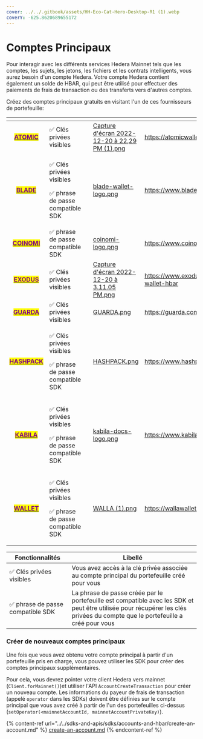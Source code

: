 ```yaml
---
cover: ../../.gitbook/assets/HH-Eco-Cat-Hero-Desktop-R1 (1).webp
coverY: -625.8620689655172
---
```


# Comptes Principaux

Pour interagir avec les différents services Hedera Mainnet tels que les comptes, les sujets, les jetons, les fichiers et les contrats intelligents, vous aurez besoin d'un compte Hedera. Votre compte Hedera contient également un solde de HBAR, qui peut être utilisé pour effectuer des paiements de frais de transaction ou des transferts vers d'autres comptes.

Créez des comptes principaux gratuits en visitant l'un de ces fournisseurs de portefeuille:

<table data-card-size="large" data-view="cards"><thead><tr><th align="center"></th><th></th><th></th><th data-hidden data-card-cover data-type="files"></th><th data-hidden data-card-target data-type="content-ref"></th></tr></thead><tbody><tr><td align="center"><a href="https://atomicwallet.io/"><mark style="color:purple;"><strong>ATOMIC</strong></mark></a></td><td>✅ Clés privées visibles</td><td></td><td><a href="../../.gitbook/assets/Screenshot 2022-12-20 at 2.39.29 PM (1).png">Capture d'écran 2022-12-20 à 22,29 PM (1).png</a></td><td><a href="https://atomicwallet.io/">https://atomicwallet.io/</a></td></tr><tr><td align="center"><a href="https://www.bladewallet.io/"><mark style="color:purple;"><strong>BLADE</strong></mark></a></td><td><p>✅ Clés privées visibles</p><p>✅ phrase de passe compatible SDK</p></td><td></td><td><a href="../../.gitbook/assets/blade-wallet-logo.png">blade-wallet-logo.png</a></td><td><a href="https://www.bladewallet.io/">https://www.bladewallet.io/</a></td></tr><tr><td align="center"><a href="https://www.coinomi.com/en/"><mark style="color:purple;"><strong>COINOMI</strong></mark></a></td><td>✅ phrase de passe compatible SDK</td><td></td><td><a href="../../.gitbook/assets/coinomi-logo.png">coinomi-logo.png</a></td><td><a href="https://www.coinomi.com/en/">https://www.coinomi.com/fr/</a></td></tr><tr><td align="center"><a href="https://www.exodus.com/hedera-wallet-hbar"><mark style="color:purple;"><strong>EXODUS</strong></mark></a></td><td>✅ Clés privées visibles</td><td></td><td><a href="../../.gitbook/assets/Screenshot 2022-12-20 at 3.11.05 PM.png">Capture d'écran 2022-12-20 à 3.11.05 PM.png</a></td><td><a href="https://www.exodus.com/hedera-wallet-hbar">https://www.exodus.com/hedera-wallet-hbar</a></td></tr><tr><td align="center"><a href="https://guarda.com/"><mark style="color:purple;"><strong>GUARDA</strong></mark></a></td><td>✅ Clés privées visibles</td><td></td><td><a href="../../.gitbook/assets/GUARDA.png">GUARDA.png</a></td><td><a href="https://guarda.com/">https://guarda.com/</a></td></tr><tr><td align="center"><a href="https://www.hashpack.app/"><mark style="color:purple;"><strong>HASHPACK</strong></mark></a></td><td><p>✅ Clés privées visibles</p><p>✅ phrase de passe compatible SDK</p></td><td></td><td><a href="../../.gitbook/assets/HASHPACK.png">HASHPACK.png</a></td><td><a href="https://www.hashpack.app/">https://www.hashpack.app/</a></td></tr><tr><td align="center"><a href="https://www.kabila.app/"><mark style="color:purple;"><strong>KABILA</strong></mark></a></td><td><p>✅ Clés privées visibles</p><p>✅ phrase de passe compatible SDK</p></td><td></td><td><a href="../../.gitbook/assets/kabila-docs-logo.png">kabila-docs-logo.png</a></td><td><a href="https://www.kabila.app/">https://www.kabila.app/</a></td></tr><tr><td align="center"><a href="https://wallawallet.com/"><mark style="color:purple;"><strong>WALLET</strong></mark></a></td><td><p>✅ Clés privées visibles</p><p>✅ phrase de passe compatible SDK</p></td><td></td><td><a href="../../.gitbook/assets/WALLA (1).png">WALLA (1).png</a></td><td><a href="https://wallawallet.com/">https://wallawallet.com/</a></td></tr></tbody></table>

| Fonctionnalités                  | Libellé                                                                                                                                                                       |
| -------------------------------- | ----------------------------------------------------------------------------------------------------------------------------------------------------------------------------- |
| ✅ Clés privées visibles          | Vous avez accès à la clé privée associée au compte principal du portefeuille créé pour vous                                                                                   |
| ✅ phrase de passe compatible SDK | La phrase de passe créée par le portefeuille est compatible avec les SDK et peut être utilisée pour récupérer les clés privées du compte que le portefeuille a créé pour vous |

### Créer de nouveaux comptes principaux

Une fois que vous avez obtenu votre compte principal à partir d'un portefeuille pris en charge, vous pouvez utiliser les SDK pour créer des comptes principaux supplémentaires.

Pour cela, vous devrez pointer votre client Hedera vers mainnet (`Client.forMainnet()`)et utiliser l'API `AccountCreateTransaction` pour créer un nouveau compte. Les informations du payeur de frais de transaction (appelé `operator` dans les SDKs) doivent être définies sur le compte principal que vous avez créé à partir de l'un des portefeuilles ci-dessus (`setOperator(<mainnetAccountId, mainnetAccountPrivateKey)`).

{% content-ref url="../../sdks-and-apis/sdks/accounts-and-hbar/create-an-account.md" %}
[create-an-account.md](../../sdks-and-apis/sdks/accounts-and-hbar/create-an-account.md)
{% endcontent-ref %}
